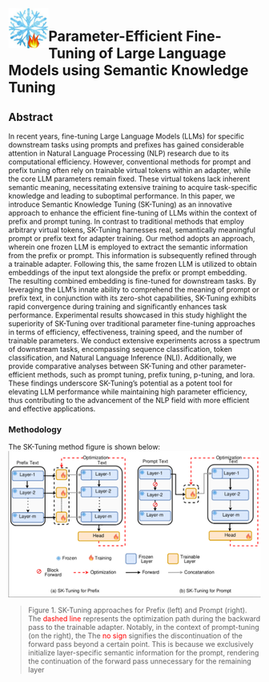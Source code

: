 <img align="left" width="80" height="80" alt="Shohanur Islam Sobuj" src="assets/skt_logo.png"/>

#  Parameter-Efficient Fine-Tuning of Large Language Models using Semantic Knowledge Tuning

## Abstract
In recent years, fine-tuning Large Language Models (LLMs) for specific downstream tasks using prompts and prefixes has
gained considerable attention in Natural Language Processing (NLP) research due to its computational efficiency. However,
conventional methods for prompt and prefix tuning often rely on trainable virtual tokens within an adapter, while the core
LLM parameters remain fixed. These virtual tokens lack inherent semantic meaning, necessitating extensive training to
acquire task-specific knowledge and leading to suboptimal performance. In this paper, we introduce Semantic Knowledge
Tuning (SK-Tuning) as an innovative approach to enhance the efficient fine-tuning of LLMs within the context of prefix and
prompt tuning. In contrast to traditional methods that employ arbitrary virtual tokens, SK-Tuning harnesses real, semantically
meaningful prompt or prefix text for adapter training. Our method adopts an approach, wherein one frozen LLM is employed to
extract the semantic information from the prefix or prompt. This information is subsequently refined through a trainable adapter.
Following this, the same frozen LLM is utilized to obtain embeddings of the input text alongside the prefix or prompt embedding.
The resulting combined embedding is fine-tuned for downstream tasks. By leveraging the LLM’s innate ability to comprehend
the meaning of prompt or prefix text, in conjunction with its zero-shot capabilities, SK-Tuning exhibits rapid convergence during
training and significantly enhances task performance. Experimental results showcased in this study highlight the superiority
of SK-Tuning over traditional parameter fine-tuning approaches in terms of efficiency, effectiveness, training speed, and the
number of trainable parameters. We conduct extensive experiments across a spectrum of downstream tasks, encompassing
sequence classification, token classification, and Natural Language Inference (NLI). Additionally, we provide comparative
analyses between SK-Tuning and other parameter-efficient methods, such as prompt tuning, prefix tuning, p-tuning, and
lora. These findings underscore SK-Tuning’s potential as a potent tool for elevating LLM performance while maintaining high
parameter efficiency, thus contributing to the advancement of the NLP field with more efficient and effective applications.



### Methodology
The SK-Tuning method figure is shown below:
![SK-Tuning](assets/sk_tuning.png)
> Figure 1. SK-Tuning approaches for Prefix (left) and Prompt (right). The <span style="color:red">dashed line</span> represents the optimization path during
the backward pass to the trainable adapter. Notably, in the context of prompt-tuning (on the right), the The <span style="color:red">no sign</span> signifies the
discontinuation of the forward pass beyond a certain point. This is because we exclusively initialize layer-specific semantic
information for the prompt, rendering the continuation of the forward pass unnecessary for the remaining layer
